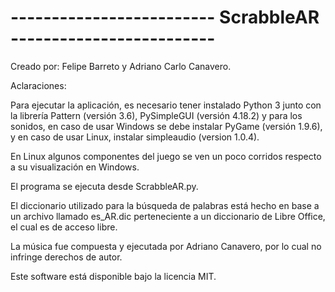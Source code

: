 
# ------------------------- ScrabbleAR -------------------------

Creado por: Felipe Barreto y Adriano Carlo Canavero.

Aclaraciones:

Para ejecutar la aplicación, es necesario tener instalado
Python 3 junto con la librería Pattern (versión 3.6), PySimpleGUI (versión 4.18.2) y para los sonidos, en 
caso de usar Windows se debe instalar PyGame (versión 1.9.6), y en caso de usar Linux, instalar 
simpleaudio (version 1.0.4).

En Linux algunos componentes del juego se ven un poco corridos respecto a su visualización en Windows.

El programa se ejecuta desde ScrabbleAR.py.

El diccionario utilizado para la búsqueda de palabras está hecho en base a un archivo llamado es_AR.dic 
perteneciente a un diccionario de Libre Office, el cual es de acceso libre.

La música fue compuesta y ejecutada por Adriano Canavero, por lo cual no infringe derechos de autor.

Este software está disponible bajo la licencia MIT.
